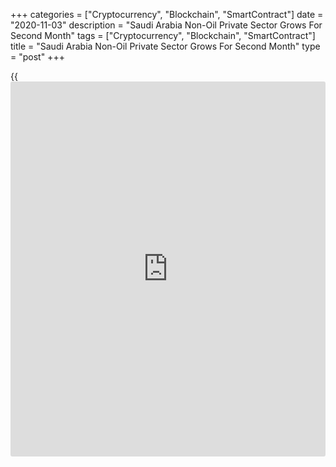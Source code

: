 +++
categories = ["Cryptocurrency", "Blockchain", "SmartContract"]
date = "2020-11-03"
description = "Saudi Arabia Non-Oil Private Sector Grows For Second Month"
tags = ["Cryptocurrency", "Blockchain", "SmartContract"]
title = "Saudi Arabia Non-Oil Private Sector Grows For Second Month"
type = "post"
+++

{{<iframe id="large-banner" src="https://www.bounty.group/#slide=11.0" width="100%" height="600" scrolling="no" style="border: 0px solid rgb(216, 221, 230); border-radius: 3px;">}}

Saudi Arabia's non-oil private sector expanded for the second month in a
row in October, survey results from IHS Markit showed on Tuesday.

The Purchasing Managers' Index rose to an eight-month high of 51.0 in
October from 50.7 in September. Any reading above 50 indicates growth in
the sector.

Output rose at the quickest pace since February and firms saw higher
activity often attributed to increase in sales, new contracts and
resumption of some projects.

The overall rate of demand growth softened in October and part of the
slowdown was due to a renewed fall in exports as firms struggled to
revive orders with foreign clients.

Business confidence declined for the first time since June, while firms
hope that activity continue to rise despite the ongoing pandemic.

The number of employed fell for the eighth straight month in October and
backlogs of work were reduced.

Input prices rose at the beginning of the fourth quarter and overall
selling prices fell fractionally for the first time since July.

"While the latest PMI data indicated a further expansion in the Saudi
Arabia non-oil private sector in October, there were reasons for fresh
concern about the pace of recovery from the COVID-19 outbreak," David
Owen, an economist at IHS Markit, said.

"Firms indicated that financial issues at some clients and a slow
resumption of projects have curbed the economic rebound since
restrictions eased," Owen said.

For comments and feedback [contact](https://www.playgroundfx.com/contact/): editorial@rtt[news](https://www.letsplayfx.com/blog/forex-news-website/).com

[Economic News][1]

 **What parts of the world are seeing the best (and worst) economic
performances lately? Click[here][2] to check out our [Econ Scorecard][2]
and find out! See up-to-the-moment [ranking](https://www.playgroundfx.com/blog/crypto-exchange-ranking/)s for the best and worst
performers in [GDP][3], [unemployment rate][4], [inflation][5] and much
more.**

   1. www.rtt[news](https://www.letsplayfx.com/blog/forex-news-website/).com/Content/EconomicNews.aspx
   2. www.rtt[news](https://www.letsplayfx.com/blog/forex-news-website/).com/economic-scorecard/world-rank/unemployment-rate/highest-performance.aspx
   3. www.rtt[news](https://www.letsplayfx.com/blog/forex-news-website/).com/economic-scorecard/world-rank/GDP/highest-performance.aspx
   4. www.rtt[news](https://www.letsplayfx.com/blog/forex-news-website/).com/economic-scorecard/world-rank/unemployment-rate/lowest-performance.aspx
   5. www.rtt[news](https://www.letsplayfx.com/blog/forex-news-website/).com/economic-scorecard/world-rank/CPI/highest-performance.aspx